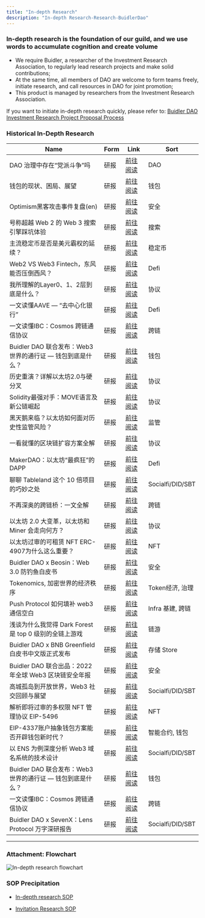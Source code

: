 ```yaml
---
title: "In-depth Research"
description: "In-depth Research-Research-BuidlerDao"
---
```


### In-depth research is the foundation of our guild, and we use words to accumulate cognition and create volume

- We require Buidler, a researcher of the Investment Research Association, to regularly lead research projects and make solid contributions;
- At the same time, all members of DAO are welcome to form teams freely, initiate research, and call resources in DAO for joint promotion;
- This product is managed by researchers from the Investment Research Association.

If you want to initiate in-depth research quickly, please refer to: [Buidler DAO Investment Research Project Proposal Process](https://www.notion.so/Buidler-DAO-0f5ae827318648e5a4110118b4b43d82)

### Historical In-Depth Research

| Name                                      | Form | Link                                                                            | Sort               |
| ----------------------------------------- | -- | ------------------------------------------------------------------------------- | ---------------- |
| DAO 治理中存在“党派斗争”吗                          | 研报 | [前往阅读](https://mp.weixin.qq.com/s/6gKD03dQ4Wm5-0yMvkp9yA)                               | DAO              |
| 钱包的现状、困局、展望                               | 研报 | [前往阅读](https://mp.weixin.qq.com/s/SJvzJ9yPTp3m7WUuWHR_1A)                               | 钱包               |
| Optimism黑客攻击事件复盘(en)                      | 研报 | [前往阅读](https://mirror.xyz/0xbuidlerdao.eth/lOE5VN-BHI0olGOXe27F0auviIuoSlnou_9t3XRJseY) | 安全               |
| 号称超越 Web 2 的 Web 3 搜索引擎踩坑体验               | 研报 | [前往阅读](https://mp.weixin.qq.com/s/g5Qvl5Tk-wy8LtQ0OSP1yg)                               | 搜索               |
| 主流稳定币是否是美元霸权的延续？                          | 研报 | [前往阅读](https://mp.weixin.qq.com/s/FanqhczAxbScGEIJs8J2yw)                               | 稳定币              |
| Web2 VS Web3 Fintech，东风能否压倒西风？            | 研报 | [前往阅读](https://mp.weixin.qq.com/s/fJFVbMKbJpbyM6CKJbCsNA)                               | Defi             |
| 我所理解的Layer0、1、2层到底是什么？                    | 研报 | [前往阅读](https://mp.weixin.qq.com/s/MiMxLxoTuuJchrmd4tbzHg)                               | 协议|L1/L2         |
| 一文读懂AAVE — “去中心化银行”                       | 研报 | [前往阅读](https://mp.weixin.qq.com/s/7yDAl_x3gSyQp1u0Yt7oFA)                               | Defi             |
| 一文读懂IBC：Cosmos 跨链通信协议                     | 研报 | [前往阅读](https://mp.weixin.qq.com/s/wLsUyjfML5HdNj7wCrubBw)                               | 跨链               |
| Buidler DAO 联合发布：Web3 世界的通行证 — 钱包到底是什么？   | 研报 | [前往阅读](https://mp.weixin.qq.com/s/9EpaOHcvA5-32aIWvcM5eQ)                               | 钱包               |
| 历史重演？详解以太坊2.0与硬分叉                         | 研报 | [前往阅读](https://mp.weixin.qq.com/s/DHg_bgtmOu-poOHlyUQyaw)                               | 协议|L1/L2         |
| Solidity最强对手：MOVE语言及新公链崛起                 | 研报 | [前往阅读](https://mp.weixin.qq.com/s/XQRdAyHESxA_Nxdp-pVpQA)                               | 协议|L1/L2         |
| 黑天鹅来临？以太坊如何面对历史性监管风险？                     | 研报 | [前往阅读](https://mp.weixin.qq.com/s/n7HlJNeDkEATj3xDtn7Kfg)                               | 监管               |
| 一看就懂的区块链扩容方案全解                            | 研报 | [前往阅读](https://mp.weixin.qq.com/s/GQfVWasGTY0ZYGHzdEaGFQ)                               | 协议|L1/L2         |
| MakerDAO：以太坊“最疯狂”的 DAPP                   | 研报 | [前往阅读](https://mp.weixin.qq.com/s/tjy2AWzRFGE6OLDrj9Y6kA)                               | Defi             |
| 聊聊 Tableland 这个 10 倍项目的巧妙之处               | 研报 | [前往阅读](https://mp.weixin.qq.com/s/ibqk311gFI28UYlvg4-qvA)                               | Socialfi/DID/SBT |
| 不再深奥的跨链桥：一文全解                             | 研报 | [前往阅读](https://mp.weixin.qq.com/s/U4tdZ2cZnpOADPZMJcvvMQ)                               | 跨链               |
| 以太坊 2.0 大变革，以太坊和 Miner 会走向何方？             | 研报 | [前往阅读](https://mp.weixin.qq.com/s/VezHUp6616CRNdh0i84b4w)                               | 协议|L1/L2         |
| 以太坊过审的可租赁 NFT ERC-4907为什么这么重要？            | 研报 | [前往阅读](https://mp.weixin.qq.com/s/kQOd8dsP3L6lZGuGnY_8nw)                               | NFT              |
| Buidler DAO x Beosin：Web 3.0 防钓鱼白皮书       | 研报 | [前往阅读](https://mp.weixin.qq.com/s/b5B8aePNX2ucVSUnnRvtJA)                               | 安全               |
| Tokenomics, 加密世界的经济秩序                     | 研报 | [前往阅读](https://mp.weixin.qq.com/s/HQ4cU9mv6VfcaD8WZKX3kw)                               | Token经济, 治理      |
| Push Protocol 如何填补 web3 通信空白              | 研报 | [前往阅读](https://mp.weixin.qq.com/s/iqV7hlAW89s4h2cTKgDl2g)                               | Infra 基建, 跨链     |
| 浅谈为什么我觉得 Dark Forest 是 top 0 级别的全链上游戏     | 研报 | [前往阅读](https://mp.weixin.qq.com/s/8SP2nP7fQulMSsdgLsqnxw)                               | 链游|Gamefi        |
| Buidler DAO x BNB Greenfield 白皮书中文版正式发布   | 研报 | [前往阅读](https://mp.weixin.qq.com/s/WPnMIUyIb_4_V5r2vWvvkw)                               | 存储 Store         |
| Buidler DAO 联合出品：2022年全球 Web3 区块链安全年报     | 研报 | [前往阅读](https://mp.weixin.qq.com/s/OZkQsVS6H1zivUK5qN_8Cw)                               | 安全               |
| 高城孤岛到开放世界，Web3 社交回顾与展望                    | 研报 | [前往阅读](https://mp.weixin.qq.com/s/g5i5DOnw-blOK1lUMDCraA)                               | Socialfi/DID/SBT |
| 解析即将过审的多权限 NFT 管理协议 EIP-5496              | 研报 | [前往阅读](https://mp.weixin.qq.com/s/f_R45rkpOy9hBZ6eOp--aw)                               | NFT              |
| EIP-4337账户抽象钱包方案能否开辟钱包新时代？                | 研报 | [前往阅读](https://mp.weixin.qq.com/s/F2NHNYbBAgrfBW6enYURog)                               | 智能合约, 钱包         |
| 以 ENS 为例深度分析 Web3 域名系统的技术设计               | 研报 | [前往阅读](https://mp.weixin.qq.com/s/EfTKtvd09Fw7QIThnsYkSw)                               | Socialfi/DID/SBT |
| Buidler DAO 联合发布：Web3 世界的通行证 — 钱包到底是什么？   | 研报 | [前往阅读](https://mp.weixin.qq.com/s/9EpaOHcvA5-32aIWvcM5eQ)                               | 钱包               |
| 一文读懂IBC：Cosmos 跨链通信协议                     | 研报 | [前往阅读](https://mp.weixin.qq.com/s/wLsUyjfML5HdNj7wCrubBw)                            | 跨链               |
| Buidler DAO x SevenX：Lens Protocol 万字深研报告 | 研报 | [前往阅读](https://mp.weixin.qq.com/s/HISBmicZ-6szM6RY4ZWZyw)                              | Socialfi/DID/SBT |
---

### Attachment: Flowchart

![In-depth research flowchart](https://cdn.vitae3.me/public-static/103111230102333233.1679293308263.png)

### SOP Precipitation

- [In-depth research SOP](https://www.notion.so/SOP-12a57fda4258452cb9f90018a3feefbc)

- [Invitation Research SOP](https://www.notion.so/SOP-66934721007942b09a431d85d2fb94b1)